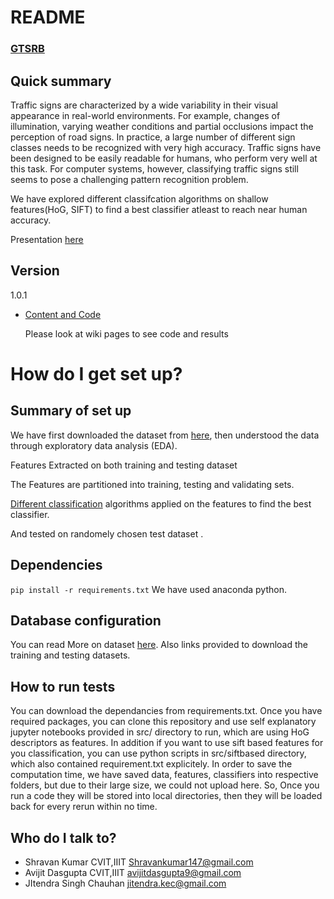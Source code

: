 # README #

### [GTSRB](http://benchmark.ini.rub.de/?section=gtsrb&subsection=news) ###

## Quick summary

Traffic signs are characterized by a wide variability in their visual appearance in real-world environments. For example, changes of illumination, varying weather conditions and partial occlusions impact the perception of road signs. In practice, a large number of different sign classes needs to be recognized with very high accuracy. Traffic signs have been designed to be easily readable for humans, who perform very well at this task. For computer systems, however, classifying traffic signs still seems to pose a challenging pattern recognition problem.

We have explored different classifcation algorithms on shallow features(HoG, SIFT) to find a best classifier atleast to reach near human accuracy.

Presentation [here](https://docs.google.com/presentation/d/1-WdLwKJzpL4ukYYuFl3g2TMUACUIbfdz0aWkfzQP7ZI/edit?usp=sharing)
    

## Version

  1.0.1
* [Content and Code](https://github.com/shravankumar147/gtsrb-smai/wiki)

  Please look at wiki pages to see code and results

# How do I get set up? ###

## Summary of set up

  We have first downloaded the dataset from [here](https://github.com/shravankumar147/gtsrb-smai/wiki/Database-Configuration), then understood the data through exploratory data analysis (EDA).
  
  Features Extracted on both training and testing dataset
  
  The Features are partitioned into training, testing and validating sets.
  
  [Different classification](https://github.com/shravankumar147/gtsrb-smai/wiki) algorithms applied on the features to find the best classifier.
  
  And tested on randomely chosen test dataset .
  
## Dependencies

``` pip install -r requirements.txt ``` 
   We have used anaconda python.  
   
## Database configuration

You can read More on dataset [here](https://github.com/shravankumar147/gtsrb-smai/wiki/Database-Configuration).
Also links provided to download the training and testing datasets.
  
## How to run tests
  
You can download the dependancies from requirements.txt. Once you have required packages, you can clone this repository and use self explanatory jupyter notebooks provided in src/ directory to run, which are using HoG descriptors as features. In addition if you want to use sift based features for you classification, you can use python scripts in src/siftbased directory, which also contained requirement.txt explicitely. In order to save the computation time, we have saved data, features, classifiers into respective folders, but due to their large size, we could not upload here. So, Once you run a code they will be stored into local directories, then they will be loaded back for every rerun within no time.


## Who do I talk to? ###

* Shravan Kumar
  CVIT,IIIT
  Shravankumar147@gmail.com
* Avijit Dasgupta
  CVIT,IIIT
  avijitdasgupta9@gmail.com
* JItendra Singh Chauhan
  jitendra.kec@gmail.com
